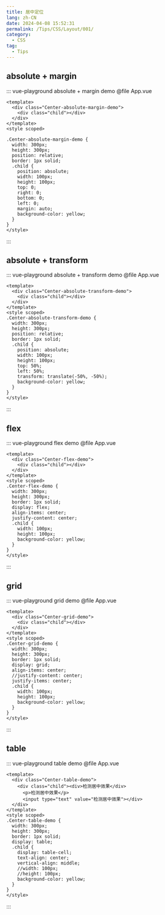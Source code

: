 ```yaml
---
title: 居中定位
lang: zh-CN
date: 2024-04-08 15:52:31
permalink: /Tips/CSS/Layout/001/
category: 
  - CSS
tag: 
  - Tips
---
```


## absolute + margin

::: vue-playground absolute + margin demo
@file App.vue
```vue
<template>
  <div class="Center-absolute-margin-demo">
    <div class="child"></div>
  </div>
</template>
<style scoped>

.Center-absolute-margin-demo {
  width: 300px;
  height: 300px;
  position: relative;
  border: 1px solid;
  .child {
    position: absolute;
    width: 100px;
    height: 100px;
    top: 0;
    right: 0;
    bottom: 0;
    left: 0;
    margin: auto;
    background-color: yellow;
  }
}
</style>
```
:::

## absolute + transform

::: vue-playground absolute + transform demo
@file App.vue
```vue
<template>
  <div class="Center-absolute-transform-demo">
    <div class="child"></div>
  </div>
</template>
<style scoped>
.Center-absolute-transform-demo {
  width: 300px;
  height: 300px;
  position: relative;
  border: 1px solid;
  .child {
    position: absolute;
    width: 100px;
    height: 100px;
    top: 50%;
    left: 50%;
    transform: translate(-50%, -50%);  
    background-color: yellow;
  }
}
</style>
```
:::


## flex

::: vue-playground flex demo
@file App.vue
```vue
<template>
  <div class="Center-flex-demo">
    <div class="child"></div>
  </div>
</template>
<style scoped>
.Center-flex-demo {
  width: 300px;
  height: 300px;
  border: 1px solid;
  display: flex;
  align-items: center;
  justify-content: center;
  .child {
    width: 100px;
    height: 100px;
    background-color: yellow;
  }
}
</style>
```
:::

## grid

::: vue-playground grid demo
@file App.vue
```vue
<template>
  <div class="Center-grid-demo">
    <div class="child"></div>
  </div>
</template>
<style scoped>
.Center-grid-demo {
  width: 300px;
  height: 300px;
  border: 1px solid;
  display: grid;
  align-items: center;
  //justify-content: center;
  justify-items: center;
  .child {
    width: 100px;
    height: 100px;
    background-color: yellow;
  }
}
</style>
```
:::


## table

::: vue-playground table demo
@file App.vue
```vue
<template>
  <div class="Center-table-demo">
    <div class="child"><div>检测居中效果</div>
      <p>检测居中效果</p>
      <input type="text" value="检测居中效果"></div>
  </div>
</template>
<style scoped>
.Center-table-demo {
  width: 300px;
  height: 300px;
  border: 1px solid;
  display: table;
  .child {
    display: table-cell;
    text-align: center;
    vertical-align: middle;
    //width: 100px;
    //height: 100px;
    background-color: yellow;
  }
}
</style>
```
:::
